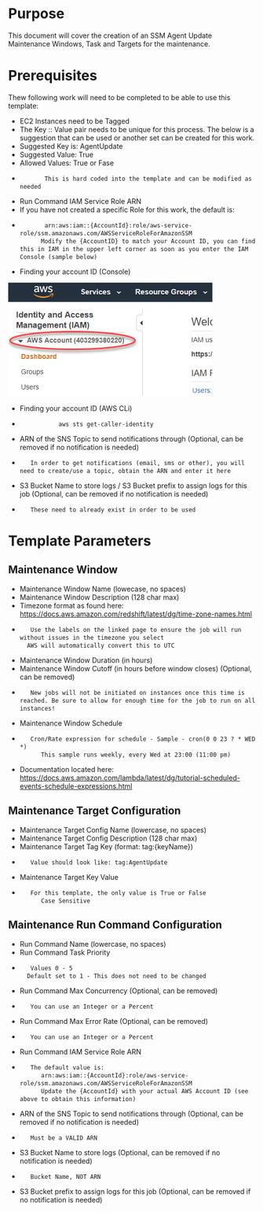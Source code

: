 # Purpose

This document will cover the creation of an SSM Agent Update Maintenance Windows, Task and Targets for the maintenance.

# Prerequisites

Thew following work will need to be completed to be able to use this template:

* EC2 Instances need to be Tagged
* The Key :: Value pair needs to be unique for this process. The below is a suggestion that can be used or another set can be created for this work.
* Suggested Key is: AgentUpdate
* Suggested Value: True
* Allowed Values: True or Fase
*            This is hard coded into the template and can be modified as needed
* Run Command IAM Service Role ARN
* If you have not created a specific Role for this work, the default is:
*            arn:aws:iam::{AccountId}:role/aws-service-role/ssm.amazonaws.com/AWSServiceRoleForAmazonSSM
            Modify the {AccountID} to match your Account ID, you can find this in IAM in the upper left corner as soon as you enter the IAM Console (sample below)
* Finding your account ID (Console)

![Console AccountId](/images/account-id-iam-console.png)

* Finding your account ID (AWS CLi)
*                aws sts get-caller-identity
* ARN of the SNS Topic to send notifications through (Optional, can be removed if no notification is needed)
*        In order to get notifications (email, sms or other), you will need to create/use a topic, obtain the ARN and enter it here
* S3 Bucket Name to store logs / S3 Bucket prefix to assign logs for this job (Optional, can be removed if no notification is needed)
*        These need to already exist in order to be used

# Template Parameters
## Maintenance Window

* Maintenance Window Name (lowecase, no spaces)
* Maintenance Window Description (128 char max)
* Timezone format as found here: https://docs.aws.amazon.com/redshift/latest/dg/time-zone-names.html
*        Use the labels on the linked page to ensure the job will run without issues in the timezone you select
        AWS will automatically convert this to UTC
* Maintenance Window Duration (in hours)
* Maintenance Window Cutoff (in hours before window closes) (Optional, can be removed)
*        New jobs will not be initiated on instances once this time is reached. Be sure to allow for enough time for the job to run on all instances!
* Maintenance Window Schedule
*        Cron/Rate expression for schedule - Sample - cron(0 0 23 ? * WED *)
            This sample runs weekly, every Wed at 23:00 (11:00 pm)
* Documentation located here: https://docs.aws.amazon.com/lambda/latest/dg/tutorial-scheduled-events-schedule-expressions.html

## Maintenance Target Configuration

* Maintenance Target Config Name (lowercase, no spaces)
* Maintenance Target Config Description (128 char max)
* Maintenance Target Tag Key (format: tag:{keyName})
*        Value should look like: tag:AgentUpdate
* Maintenance Target Key Value
*        For this template, the only value is True or False
            Case Sensitive

## Maintenance Run Command Configuration

* Run Command Name (lowercase, no spaces)
* Run Command Task Priority
*        Values 0 - 5
        Default set to 1 - This does not need to be changed
* Run Command Max Concurrency (Optional, can be removed)
*        You can use an Integer or a Percent
* Run Command Max Error Rate (Optional, can be removed)
*        You can use an Integer or a Percent
* Run Command IAM Service Role ARN
*        The default value is:
            arn:aws:iam::{AccountId}:role/aws-service-role/ssm.amazonaws.com/AWSServiceRoleForAmazonSSM
            Update the {AccountId} with your actual AWS Account ID (see above to obtain this information)
* ARN of the SNS Topic to send notifications through (Optional, can be removed if no notification is needed)
*        Must be a VALID ARN
* S3 Bucket Name to store logs (Optional, can be removed if no notification is needed)
*        Bucket Name, NOT ARN
* S3 Bucket prefix to assign logs for this job (Optional, can be removed if no notification is needed)
